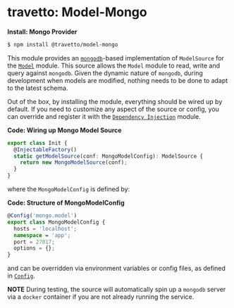 travetto: Model-Mongo
===


**Install: Mongo Provider**
```bash
$ npm install @travetto/model-mongo
```


This module provides an [`mongodb`](https://mongodb.com)-based implementation of `ModelSource` for the [`Model`](https://github.com/travetto/travetto/tree/master/module/model) module.  This source allows the `Model` module to read, write and query against `mongodb`. Given the dynamic nature of `mongodb`, during development when models are modified, nothing needs to be done to adapt to the latest schema.

Out of the box, by installing the module, everything should be wired up by default.  If you need to customize any aspect of the source or config, you can override and register it with the [`Dependency Injection`](https://github.com/travetto/travetto/tree/master/module/di) module.

**Code: Wiring up Mongo Model Source**
```typescript
export class Init {
  @InjectableFactory()
  static getModelSource(conf: MongoModelConfig): ModelSource {
    return new MongoModelSource(conf);
  }
}
```

where the `MongoModelConfig` is defined by:

**Code: Structure of MongoModelConfig**
```typescript
@Config('mongo.model')
export class MongoModelConfig {
  hosts = 'localhost';
  namespace = 'app';
  port = 27017;
  options = {};
}
```

and can be overridden via environment variables or config files, as defined in [`Config`](https://github.com/travetto/travetto/tree/master/module/config).

**NOTE** During testing, the source will automatically spin up a `mongodb` server via a `docker` container if you are not already running the service.